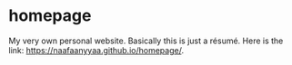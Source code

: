 # homepage
My very own personal website. Basically this is just a résumé.
Here is the link: https://naafaanyyaa.github.io/homepage/.